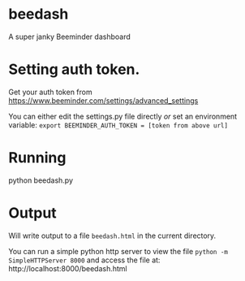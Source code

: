 # beedash
A super janky Beeminder dashboard


# Setting auth token.

Get your auth token from https://www.beeminder.com/settings/advanced_settings

You can either edit the settings.py file directly *or* set an environment variable:
`export BEEMINDER_AUTH_TOKEN = [token from above url]`

# Running

python beedash.py

# Output

Will write output to a file `beedash.html` in the current directory.

You can run a simple python http server to view the file 
`python -m SimpleHTTPServer 8000`
and access the file at: http://localhost:8000/beedash.html


